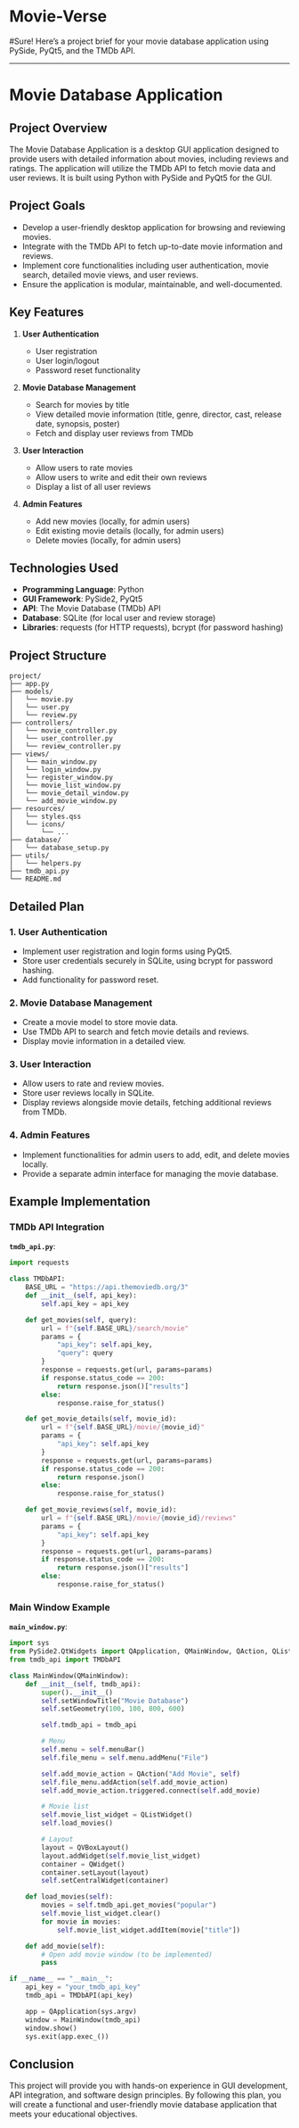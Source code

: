 # Movie-Verse
#Sure! Here’s a project brief for your movie database application using PySide, PyQt5, and the TMDb API.

---

# Movie Database Application

## Project Overview
The Movie Database Application is a desktop GUI application designed to provide users with detailed information about movies, including reviews and ratings. The application will utilize the TMDb API to fetch movie data and user reviews. It is built using Python with PySide and PyQt5 for the GUI.

## Project Goals
- Develop a user-friendly desktop application for browsing and reviewing movies.
- Integrate with the TMDb API to fetch up-to-date movie information and reviews.
- Implement core functionalities including user authentication, movie search, detailed movie views, and user reviews.
- Ensure the application is modular, maintainable, and well-documented.

## Key Features
1. **User Authentication**
   - User registration
   - User login/logout
   - Password reset functionality

2. **Movie Database Management**
   - Search for movies by title
   - View detailed movie information (title, genre, director, cast, release date, synopsis, poster)
   - Fetch and display user reviews from TMDb

3. **User Interaction**
   - Allow users to rate movies
   - Allow users to write and edit their own reviews
   - Display a list of all user reviews

4. **Admin Features**
   - Add new movies (locally, for admin users)
   - Edit existing movie details (locally, for admin users)
   - Delete movies (locally, for admin users)

## Technologies Used
- **Programming Language**: Python
- **GUI Framework**: PySide2, PyQt5
- **API**: The Movie Database (TMDb) API
- **Database**: SQLite (for local user and review storage)
- **Libraries**: requests (for HTTP requests), bcrypt (for password hashing)

## Project Structure
```
project/
├── app.py
├── models/
│   └── movie.py
│   └── user.py
│   └── review.py
├── controllers/
│   └── movie_controller.py
│   └── user_controller.py
│   └── review_controller.py
├── views/
│   └── main_window.py
│   └── login_window.py
│   └── register_window.py
│   └── movie_list_window.py
│   └── movie_detail_window.py
│   └── add_movie_window.py
├── resources/
│   └── styles.qss
│   └── icons/
│       └── ...
├── database/
│   └── database_setup.py
├── utils/
│   └── helpers.py
├── tmdb_api.py
└── README.md
```

## Detailed Plan

### 1. User Authentication
- Implement user registration and login forms using PyQt5.
- Store user credentials securely in SQLite, using bcrypt for password hashing.
- Add functionality for password reset.

### 2. Movie Database Management
- Create a movie model to store movie data.
- Use TMDb API to search and fetch movie details and reviews.
- Display movie information in a detailed view.

### 3. User Interaction
- Allow users to rate and review movies.
- Store user reviews locally in SQLite.
- Display reviews alongside movie details, fetching additional reviews from TMDb.

### 4. Admin Features
- Implement functionalities for admin users to add, edit, and delete movies locally.
- Provide a separate admin interface for managing the movie database.

## Example Implementation

### TMDb API Integration
**`tmdb_api.py`**:
```python
import requests

class TMDbAPI:
    BASE_URL = "https://api.themoviedb.org/3"
    def __init__(self, api_key):
        self.api_key = api_key

    def get_movies(self, query):
        url = f"{self.BASE_URL}/search/movie"
        params = {
            "api_key": self.api_key,
            "query": query
        }
        response = requests.get(url, params=params)
        if response.status_code == 200:
            return response.json()["results"]
        else:
            response.raise_for_status()

    def get_movie_details(self, movie_id):
        url = f"{self.BASE_URL}/movie/{movie_id}"
        params = {
            "api_key": self.api_key
        }
        response = requests.get(url, params=params)
        if response.status_code == 200:
            return response.json()
        else:
            response.raise_for_status()

    def get_movie_reviews(self, movie_id):
        url = f"{self.BASE_URL}/movie/{movie_id}/reviews"
        params = {
            "api_key": self.api_key
        }
        response = requests.get(url, params=params)
        if response.status_code == 200:
            return response.json()["results"]
        else:
            response.raise_for_status()
```

### Main Window Example
**`main_window.py`**:
```python
import sys
from PySide2.QtWidgets import QApplication, QMainWindow, QAction, QListWidget, QVBoxLayout, QWidget
from tmdb_api import TMDbAPI

class MainWindow(QMainWindow):
    def __init__(self, tmdb_api):
        super().__init__()
        self.setWindowTitle("Movie Database")
        self.setGeometry(100, 100, 800, 600)

        self.tmdb_api = tmdb_api

        # Menu
        self.menu = self.menuBar()
        self.file_menu = self.menu.addMenu("File")

        self.add_movie_action = QAction("Add Movie", self)
        self.file_menu.addAction(self.add_movie_action)
        self.add_movie_action.triggered.connect(self.add_movie)

        # Movie list
        self.movie_list_widget = QListWidget()
        self.load_movies()

        # Layout
        layout = QVBoxLayout()
        layout.addWidget(self.movie_list_widget)
        container = QWidget()
        container.setLayout(layout)
        self.setCentralWidget(container)

    def load_movies(self):
        movies = self.tmdb_api.get_movies("popular")
        self.movie_list_widget.clear()
        for movie in movies:
            self.movie_list_widget.addItem(movie["title"])

    def add_movie(self):
        # Open add movie window (to be implemented)
        pass

if __name__ == "__main__":
    api_key = "your_tmdb_api_key"
    tmdb_api = TMDbAPI(api_key)

    app = QApplication(sys.argv)
    window = MainWindow(tmdb_api)
    window.show()
    sys.exit(app.exec_())
```

## Conclusion
This project will provide you with hands-on experience in GUI development, API integration, and software design principles. By following this plan, you will create a functional and user-friendly movie database application that meets your educational objectives.
